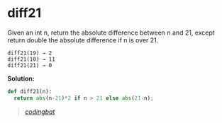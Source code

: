 # diff21

Given an int n, return the absolute difference between n and 21, except return double the absolute difference if n is over 21.

```
diff21(19) → 2
diff21(10) → 11
diff21(21) → 0
```

**Solution:**

```python
def diff21(n):
  return abs(n-21)*2 if n > 21 else abs(21-n); 
```

> _[codingbat](https://codingbat.com/prob/p197466)_